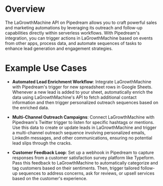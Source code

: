 # Overview

The LaGrowthMachine API on Pipedream allows you to craft powerful sales and marketing automations by leveraging its outreach and follow-up capabilities directly within serverless workflows. With Pipedream's integration, you can trigger actions in LaGrowthMachine based on events from other apps, process data, and automate sequences of tasks to enhance lead generation and engagement strategies.

# Example Use Cases

- **Automated Lead Enrichment Workflow**: Integrate LaGrowthMachine with Pipedream's trigger for new spreadsheet rows in Google Sheets. Whenever a new lead is added to your sheet, automatically enrich the data using LaGrowthMachine's API to fetch additional contact information and then trigger personalized outreach sequences based on the enriched data.

- **Multi-Channel Outreach Campaigns**: Connect LaGrowthMachine with Pipedream's Twitter trigger to listen for specific hashtags or mentions. Use this data to create or update leads in LaGrowthMachine and trigger a multi-channel outreach sequence involving personalized emails, LinkedIn messages, and other communications, ensuring no potential lead slips through the cracks.

- **Customer Feedback Loop**: Set up a webhook in Pipedream to capture responses from a customer satisfaction survey platform like Typeform. Pass this feedback to LaGrowthMachine to automatically categorize and tag customers based on their sentiments. Then, trigger tailored follow-up sequences to address concerns, ask for reviews, or upsell services based on the customer's experience.
